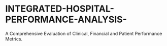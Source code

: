 # INTEGRATED-HOSPITAL-PERFORMANCE-ANALYSIS-
A Comprehensive Evaluation of Clinical, Financial and Patient Performance Metrics.
